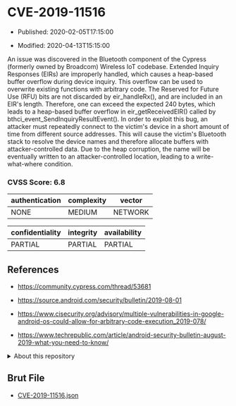# CVE-2019-11516

- Published: 2020-02-05T17:15:00

- Modified: 2020-04-13T15:15:00

An issue was discovered in the Bluetooth component of the Cypress (formerly owned by Broadcom) Wireless IoT codebase. Extended Inquiry Responses (EIRs) are improperly handled, which causes a heap-based buffer overflow during device inquiry. This overflow can be used to overwrite existing functions with arbitrary code. The Reserved for Future Use (RFU) bits are not discarded by eir_handleRx(), and are included in an EIR's length. Therefore, one can exceed the expected 240 bytes, which leads to a heap-based buffer overflow in eir_getReceivedEIR() called by bthci_event_SendInquiryResultEvent(). In order to exploit this bug, an attacker must repeatedly connect to the victim's device in a short amount of time from different source addresses. This will cause the victim's Bluetooth stack to resolve the device names and therefore allocate buffers with attacker-controlled data. Due to the heap corruption, the name will be eventually written to an attacker-controlled location, leading to a write-what-where condition.

### CVSS Score: **6.8**

| authentication | complexity | vector |
| --- | --- | --- |
| NONE | MEDIUM | NETWORK |

| confidentiality | integrity | availability |
| --- | --- | --- |
| PARTIAL | PARTIAL | PARTIAL |

## References

* https://community.cypress.com/thread/53681

* https://source.android.com/security/bulletin/2019-08-01

* https://www.cisecurity.org/advisory/multiple-vulnerabilities-in-google-android-os-could-allow-for-arbitrary-code-execution_2019-078/

* https://www.techrepublic.com/article/android-security-bulletin-august-2019-what-you-need-to-know/

<details>
<summary>About this repository</summary> 

  This repository is part of the project [Live Hack CVE](https://github.com/Live-Hack-CVE). Main website can be found [www.live-hack.org](https://www.live-hack.org) 
  
  Made by [Sn0wAlice](https://github.com/Sn0wAlice) for the people that care about security and need to have a feed of the latest CVEs. Hope you enjoy it, don't forget to star the repo and follow me on [Twitter](https://twitter.com/Sn0wAlice) and [Github](https://github.com/Sn0wAlice). And that is my [personnal website](https://www.alice-snow.me/)

  - [Home Page](https://github.com/Live-Hack-CVE)
  - [Framework](https://github.com/Live-Hack-CVE/cve-framework)
  - [CVE database](https://github.com/Live-Hack-CVE/full_database)
  - [Changelog](https://github.com/Live-Hack-CVE/Changelog)
</details>

## Brut File

* [CVE-2019-11516.json](https://raw.githubusercontent.com/Live-Hack-CVE/full_database/main/cves/2019/CVE-2019-11516.json)

